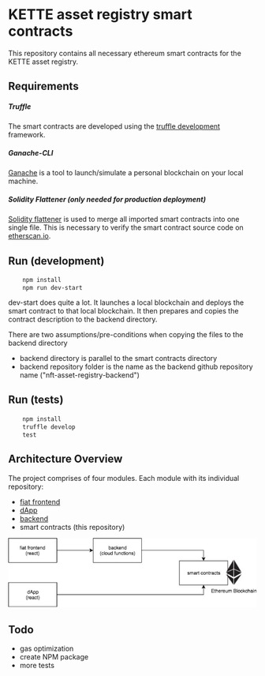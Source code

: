 # KETTE asset registry smart contracts

This repository contains all necessary ethereum smart contracts for the KETTE asset registry. 

## Requirements

##### Truffle

The smart contracts are developed using the [truffle development](https://github.com/trufflesuite/truffle) framework.

##### Ganache-CLI

[Ganache](https://github.com/trufflesuite/ganache-cli) is a tool to launch/simulate a personal blockchain on your local machine.

##### Solidity Flattener (only needed for production deployment)

[Solidity flattener](https://github.com/BlockCatIO/solidity-flattener) is used to merge all imported smart contracts into one single file. This is necessary to verify the smart contract source code on [etherscan.io](http://etherscan.io/). 

## Run (development)
        npm install
        npm run dev-start

dev-start does quite a lot. It launches a local blockchain and deploys the smart contract to that local blockchain. It then prepares and copies the contract description to the backend directory.

There are two assumptions/pre-conditions when copying the files to the backend directory
- backend directory is parallel to the smart contracts directory
- backend repository folder is the name as the backend github repository name ("nft-asset-registry-backend")

## Run (tests)
        npm install
        truffle develop
        test

## Architecture Overview

The project comprises of four modules. Each module with its individual repository:

- [fiat frontend](https://github.com/kette-io/nft-asset-registry-fiat-frontend)
- [dApp](https://github.com/kette-io/nft-asset-registry-dapp)
- [backend](https://github.com/kette-io/nft-asset-registry-backend)
- smart contracts (this repository)

![Architecture Overview](https://github.com/kette-io/nft-asset-registry-fiat-frontend/raw/master/readMeImages/architectureOverview.jpg)

## Todo
- gas optimization
- create NPM package
- more tests